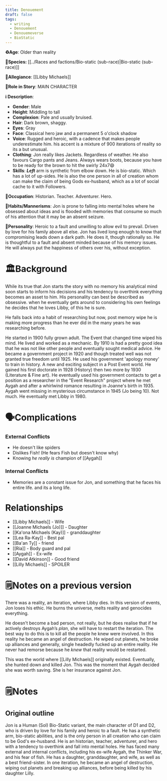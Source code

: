 ```yaml
---
title: Denouement
draft: false
tags:
  - writing
  - Denouement
  - Denouemeverse
  - BioStatic
---
```

**♻️Age**: Older than reality

👾**Species:** [[../Races and factions/Bio-static (sub-race)|Bio-static (sub-race)]]

🏅**Allegiance**: [[Libby Michaels]]

**🎲Role in Story**:  MAIN CHARACTER

**ℹ️ Description**: 

* **Gender**: Male
* **Height**: Middling to tall
* **Complexion**: Pale and usually bruised.
* **Hair**: Dark brown, shaggy.
* **Eyes**:  Gray
* **Face**: Classical hero jaw and a permanent 5 o'clock shadow
* **Voice**: Rugged and heroic, with a cadence that makes people underestimate him. his accent is a mixture of 900 iterations of reality so its a but unusual.
* **Clothing**:  Jon really likes Jackets. Regardless of weather. He also favours Cargo pants and Jeans. Always wears boots, because you have to be ready for the brown to hit the swirly 24x7😄
* **Skills**: ***Left*** arm is synthetic from elbow down. He is  bio-static. Which has a lot of up-sides. He is also the one person in all of creation whom can make the claim of being Gods ex-husband, which as a lot of social cache to it with Followers.

**💼Occupation**: Historian. Teacher. Adventurer. Hero.

**🎺Habits/Mannerisms**: Jon is prone to falling into mental holes where he obsessed about ideas and is flooded with memories that consume so much of his attention that it may be an absent seizure.

**🧨Personality**: Heroic to a fault and unwilling to allow evil to prevail. Driven by love for his family above all else. Jon has lived long enough to know that compromising leads down a dark path. He does it, though rationally so. He is thoughtful to a fault and absent minded because of his memory issues. He will always put the happiness of others over his, without exception.

# 🏛️Background

While its true that Jon starts the story with no memory his analytical mind soon starts to inform his decisions and his tendency to overthink everything becomes an asset to him. His personality can best be described as obsessive. when he eventually gets around to considering his own feelings he decides that he loves Libby, of this he is sure.

He falls back into a habit of researching but now, post memory wipe he is making more progress than he ever did in the many years he was researching before.

He started in 1900 fully grown adult. The Event that changed time wiped his mind. He lived and worked as a mechanic. By 1910 is had a pretty good idea that he was not like other people and eventually sought medical advice. He became a government project in 1920 and though treated well was not granted true freedom until 1925. He used his government 'apology money' to train in history. A new and exciting subject in a Post Event world. He gained his first doctorate in 1928 (History) then two more by 1930 (Literature & Fine art). He eventually used his government contacts to get a position as a researcher in the "Event Research" project where he met Aygah and after a whirlwind romance resulting in Joanne's birth in 1935. Aygah went missing in mysterious circumstance in 1945 (Jo being 10). Not much. He eventually met Libby in 1980.

# 🗣️Complications

### **External Conflicts**

- He doesn't like spiders
- Dislikes Fish! (He fears Fish but doesn't know why)
- Knowing *he really is* champion of [[Aygah]]

### **Internal Conflicts**

- Memories are a constant issue for Jon, and something that he faces his entire life. and its a long life.

# Relationships

- [[Libby Michaels]] - Wife 
- [[Joanne Michaels (Jo)]]  - Daughter
- [[Ka'ona Michaels (Kay)]] - granddaughter 
- [[Lea Ra-Kay]] - Best pal
- [[Ba'an Ty]] - friend
- [[Ria]] - Body guard and pal
- [[Aygah]] - Ex-wife
- [[David Atkinson]] - Good friend
- [[Lilly Michaels]] - SPOILER

# 🗒️Notes on a previous version

There was a reality, an iteration, where Libby dies. In this version of events, Jon loses his ethic. He burns the universe, melts reality and genocides everything. 

He doesn't become a bad person, not really, but he does realise that if he actively destroys Aygah’s *plan*, she will have to restart the iteration. The best way to do this is to kill all the people he knew were involved. In this reality he became an angel of destruction. He wiped out planets, he broke up alliances and generally, single headedly fucked up an entire reality. He never had remorse because he *knew* that  reality would be restarted. 

This was the world where [[Lilly Michaels]] originally existed. Eventually, she hunted down and killed Jon. This was the moment that Aygah decided she was worth saving. She is her insurance against Jon.

# 🗒️Notes

## Original outline

Jon is a Human (Sol) Bio-Static variant, the main character of D1 and D2, who is driven by love for his family and heroic to a fault. He has a synthetic arm, bio-static abilities, and is the only person in all creation who can claim to be God's ex-husband. He is an historian, teacher, adventurer, and hero with a tendency to overthink and fall into mental holes. He has faced many external and internal conflicts, including his ex-wife Aygah, the Thinker War, and his fear of fish. He has a daughter, granddaughter, and wife, as well as a best friend-sister. In one iteration, he became an angel of destruction, wiping out planets and breaking up alliances, before being killed by his daughter Lilly.